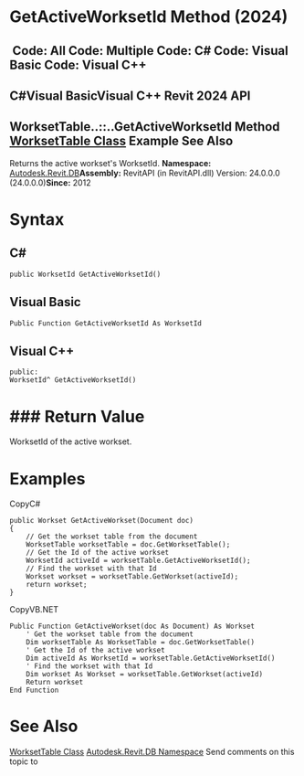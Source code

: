 # GetActiveWorksetId Method (2024)

﻿
 Code: All Code: Multiple Code: C# Code: Visual Basic Code: Visual C++   
---  
C#Visual BasicVisual C++
Revit 2024 API  
---  
WorksetTable..::..GetActiveWorksetId Method   
[WorksetTable Class](9ffa5fc8-e6a5-17d6-590e-8ecbfd7b85fb.md "WorksetTable Class") Example See Also  
---  
Returns the active workset's WorksetId. 
**Namespace:** [Autodesk.Revit.DB](87546ba7-461b-c646-cbb1-2cb8f5bff8b2.md "Autodesk.Revit.DB Namespace")**Assembly:** RevitAPI (in RevitAPI.dll) Version: 24.0.0.0 (24.0.0.0)**Since:** 2012 
# Syntax
C#  
---  
```text
public WorksetId GetActiveWorksetId()
```
  
Visual Basic  
---  
```text
Public Function GetActiveWorksetId As WorksetId
```
  
Visual C++  
---  
```text
public:
WorksetId^ GetActiveWorksetId()
```
  
# ### Return Value
WorksetId of the active workset. 
# Examples
CopyC#
```text
public Workset GetActiveWorkset(Document doc)
{
    // Get the workset table from the document
    WorksetTable worksetTable = doc.GetWorksetTable();
    // Get the Id of the active workset
    WorksetId activeId = worksetTable.GetActiveWorksetId();
    // Find the workset with that Id 
    Workset workset = worksetTable.GetWorkset(activeId);
    return workset;
}
```

CopyVB.NET
```text
Public Function GetActiveWorkset(doc As Document) As Workset
    ' Get the workset table from the document
    Dim worksetTable As WorksetTable = doc.GetWorksetTable()
    ' Get the Id of the active workset
    Dim activeId As WorksetId = worksetTable.GetActiveWorksetId()
    ' Find the workset with that Id 
    Dim workset As Workset = worksetTable.GetWorkset(activeId)
    Return workset
End Function
```

# See Also
[WorksetTable Class](9ffa5fc8-e6a5-17d6-590e-8ecbfd7b85fb.md "WorksetTable Class")
[Autodesk.Revit.DB Namespace](87546ba7-461b-c646-cbb1-2cb8f5bff8b2.md "Autodesk.Revit.DB Namespace")
Send comments on this topic to 